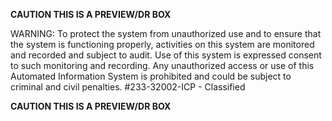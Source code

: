    ********CAUTION THIS IS A PREVIEW/DR BOX********

WARNING: To protect the system from unauthorized use and to ensure that the
system is functioning properly, activities on this system are monitored and
recorded and subject to audit. Use of this system is expressed consent to such
monitoring and recording. Any unauthorized access or use of this Automated
Information System is prohibited and could be subject to criminal and civil
penalties. #233-32002-ICP - Classified

   ********CAUTION THIS IS A PREVIEW/DR BOX********

